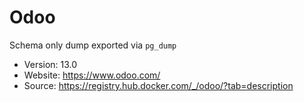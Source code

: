 # Odoo

Schema only dump exported via `pg_dump`

- Version: 13.0
- Website: https://www.odoo.com/
- Source: https://registry.hub.docker.com/_/odoo/?tab=description
